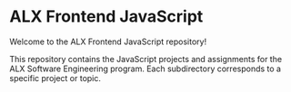 # ALX Frontend JavaScript

Welcome to the ALX Frontend JavaScript repository!

This repository contains the JavaScript projects and assignments for the ALX Software Engineering program. Each subdirectory corresponds to a specific project or topic.


